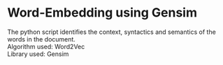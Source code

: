 # Word-Embedding using Gensim

The python script identifies the context, syntactics and semantics of the words in the document.  
Algorithm used: Word2Vec  
Library used: Gensim  
